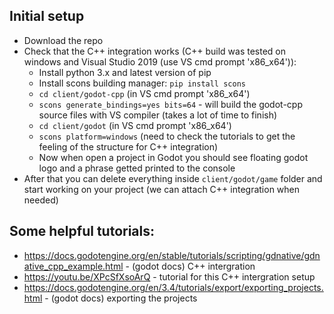 ## Initial setup
- Download the repo
- Check that the C++ integration works (C++ build was tested on windows and Visual Studio 2019 (use VS cmd prompt 'x86_x64')):
    - Install python 3.x and latest version of pip 
    - Install scons building manager: `pip install scons`
    - `cd client/godot-cpp` (in VS cmd prompt 'x86_x64')
    - `scons generate_bindings=yes bits=64` - will build the godot-cpp source files with VS compiler (takes a lot of time to finish)
    - `cd client/godot` (in VS cmd prompt 'x86_x64')
    - `scons platform=windows` (need to check the tutorials to get the feeling of the structure for C++ integration)
    - Now when open a project in Godot you should see floating godot logo and a phrase getted printed to the console
- After that you can delete everything inside `client/godot/game` folder and start working on your project (we can attach C++ integration when needed)


## Some helpful tutorials:
- https://docs.godotengine.org/en/stable/tutorials/scripting/gdnative/gdnative_cpp_example.html - (godot docs) C++ intergration
- https://youtu.be/XPcSfXsoArQ - tutorial for this C++ intergration setup
- https://docs.godotengine.org/en/3.4/tutorials/export/exporting_projects.html - (godot docs) exporting the projects 